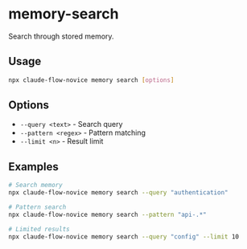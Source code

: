 # memory-search

Search through stored memory.

## Usage
```bash
npx claude-flow-novice memory search [options]
```

## Options
- `--query <text>` - Search query
- `--pattern <regex>` - Pattern matching
- `--limit <n>` - Result limit

## Examples
```bash
# Search memory
npx claude-flow-novice memory search --query "authentication"

# Pattern search
npx claude-flow-novice memory search --pattern "api-.*"

# Limited results
npx claude-flow-novice memory search --query "config" --limit 10
```
